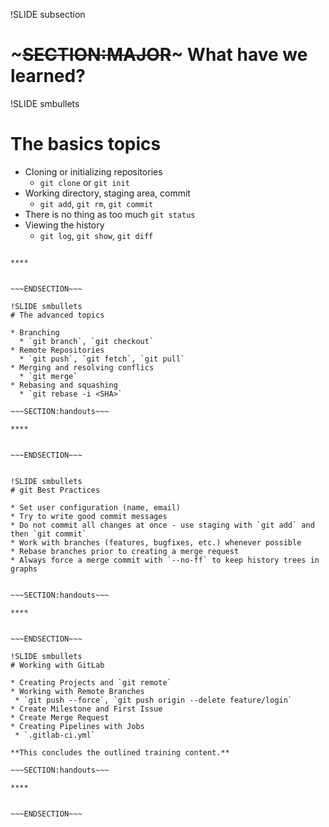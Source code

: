 !SLIDE subsection
# ~~~SECTION:MAJOR~~~ What have we learned?

!SLIDE smbullets
# The basics topics

* Cloning or initializing repositories
  * `git clone` or `git init`
* Working directory, staging area, commit
  * `git add`, `git rm`, `git commit`
* There is no thing as too much `git status`
* Viewing the history
  * `git log`, `git show`, `git diff`

~~~SECTION:handouts~~~

****


~~~ENDSECTION~~~

!SLIDE smbullets
# The advanced topics

* Branching
  * `git branch`, `git checkout`
* Remote Repositories
  * `git push`, `git fetch`, `git pull`
* Merging and resolving conflics
  * `git merge`
* Rebasing and squashing
  * `git rebase -i <SHA>`

~~~SECTION:handouts~~~

****


~~~ENDSECTION~~~


!SLIDE smbullets
# git Best Practices

* Set user configuration (name, email)
* Try to write good commit messages
* Do not commit all changes at once - use staging with `git add` and then `git commit`
* Work with branches (features, bugfixes, etc.) whenever possible
* Rebase branches prior to creating a merge request
* Always force a merge commit with `--no-ff` to keep history trees in graphs


~~~SECTION:handouts~~~

****


~~~ENDSECTION~~~

!SLIDE smbullets
# Working with GitLab

* Creating Projects and `git remote`
* Working with Remote Branches
 * `git push --force`, `git push origin --delete feature/login`
* Create Milestone and First Issue
* Create Merge Request
* Creating Pipelines with Jobs
 * `.gitlab-ci.yml`

**This concludes the outlined training content.**

~~~SECTION:handouts~~~

****


~~~ENDSECTION~~~
